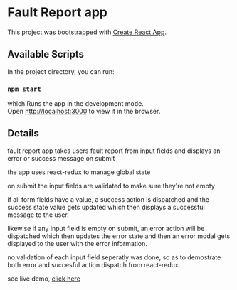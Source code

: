# Fault Report app

This project was bootstrapped with [Create React App](https://github.com/facebook/create-react-app).

## Available Scripts

In the project directory, you can run:

### `npm start`

which Runs the app in the development mode.\
Open [http://localhost:3000](http://localhost:3000) to view it in the browser.

## Details

fault report app takes users fault report from input fields and displays an error or success message on submit

the app uses react-redux to manage global state

on submit the input fields are validated to make sure they're not empty

if all form fields have a value, a success action is dispatched and the success state value gets updated
which then displays a successful message to the user.

likewise if any input field is empty on submit, an error action will be dispatched which then updates the error state and then an error modal gets displayed to the user with the error information.

no validation of each input field seperatly was done, so as to demostrate both error and succesful action dispatch from react-redux.

see live demo, [click here](https://matriix69.github.io/fault-report/)
